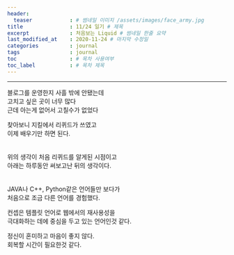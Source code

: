 ```yaml
---
header:
  teaser            : # 썸네일 이미지 /assets/images/face_army.jpg
title               : 11/24 일기 # 제목
excerpt             : 처음보는 Liquid # 썸네일 한줄 요약
last_modified_at    : 2020-11-24 # 마지막 수정일
categories          : journal
tags                : journal
toc                 : # 목차 사용여부
toc_label           : # 목차 제목
---
```

---

블로그를 운영한지 사흘 밖에 안됐는데  
고치고 싶은 곳이 너무 많다  
근데 아는게 없어서 고칠수가 없었다  

찾아보니 지킬에서 리퀴드가 쓰였고  
이제 배우기만 하면 된다.  
<br><br>
위의 생각이 처음 리퀴드를 알게된 시점이고  
아래는 하루동안 써보고난 뒤의 생각이다.  
<br><br>
JAVA나 C++, Python같은 언어들만 보다가  
처음으로 조금 다른 언어를 경험했다.  

컨셉은 템플릿 언어로 웹에서의 재사용성을  
극대화하는 데에 중심을 두고 있는 언어인것 같다.  

정신이 혼미하고 마음이 좋지 않다.  
회복할 시간이 필요한것 같다.  